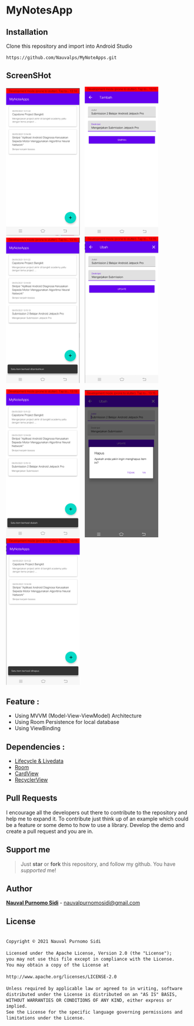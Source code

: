 

# MyNotesApp


## Installation
Clone this repository and import into Android Studio
```
https://github.com/Nauvalps/MyNoteApps.git
```


## ScreenSHot
<p align="left">
    <img src="assets/home.png"
         alt="Home menu"
         style="margin-right: 10px;"
         width="200" />
    <img src="assets/formAdd.png"
         alt="Activity Add"
         style="margin-right: 10px;"
         width="200" />
    <img src="assets/message_add_success.png"
         alt="Message Add Success"
         style="margin-right: 10px;"
         width="200" />
    <img src="assets/formUpdate.png"
         alt="Acitivty Update"
         style="margin-right: 10px;"
         width="200" />
    
</p>


<p align="left">
    <img src="assets/message_update_success.png"
         alt="Message Update Success"
         style="margin-right: 10px;"
         width="200" />
    <img src="assets/dialog-delete.png"
         alt="Dialog Delete"
         style="margin-right: 10px;"
         width="200" />
    <img src="assets/message-delete-success.png"
         alt="Message Delete"
         style="margin-right: 10px;"
         width="200" />
</p>

## Feature :
- Using MVVM (Model-View-ViewModel) Architecture
- Using Room Persistence for local database
- Using ViewBinding

## Dependencies :
- [Lifecycle & Livedata](https://developer.android.com/jetpack/androidx/releases/lifecycle)
- [Room](https://developer.android.com/jetpack/androidx/releases/room)
- [CardView](https://developer.android.com/jetpack/androidx/releases/cardview)
- [RecyclerView](https://developer.android.com/jetpack/androidx/releases/recyclerview)

## Pull Requests
I encourage all the developers out there to contribute to the repository and help me to expand it. To contribute just think up of an example which could be a feature or some demo to how to use a library. Develop the demo and create a pull request and you are in.

## Support me
> Just  **star** or  **fork** this repository, and follow my github. You have *supported* me!

## Author
[**Nauval Purnomo Sidi**](https://www.linkedin.com/in/nauval-purnomo-sidi-536123184/) - nauvalpurnomosidi@gmail.com

## License
```

Copyright © 2021 Nauval Purnomo Sidi

Licensed under the Apache License, Version 2.0 (the "License");
you may not use this file except in compliance with the License.
You may obtain a copy of the License at

http://www.apache.org/licenses/LICENSE-2.0

Unless required by applicable law or agreed to in writing, software
distributed under the License is distributed on an "AS IS" BASIS,
WITHOUT WARRANTIES OR CONDITIONS OF ANY KIND, either express or implied.
See the License for the specific language governing permissions and
limitations under the License.

```
